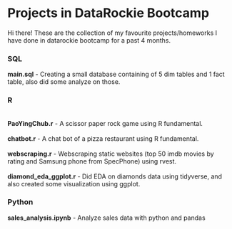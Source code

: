 # Projects in DataRockie Bootcamp
Hi there! 
These are the collection of my favourite projects/homeworks I have done in datarockie bootcamp for a past 4 months.
### SQL
**main.sql** - Creating a small database containing of 5 dim tables and 1 fact table, also did some analyze on those.
### R
<br>**PaoYingChub.r** - A scissor paper rock game using R fundamental.</br>
<br>**chatbot.r** - A chat bot of a pizza restaurant using R fundamental.</br>
<br>**webscraping.r** - Webscraping static websites (top 50 imdb movies by rating and Samsung phone from SpecPhone) using rvest. </br>
<br>**diamond_eda_ggplot.r** - Did EDA on diamonds data using tidyverse, and also created some visualization using ggplot.
### Python
**sales_analysis.ipynb** - Analyze sales data with python and pandas
